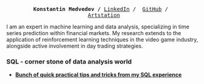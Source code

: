 <p><pre align="center">
<strong>Konstantin Medvedev /</strong> <a href=https://www.linkedin.com/in/konstantin-medvedev-937058207/>LinkedIn</a> /  <a href="https://github.com/KonstantinMedvedev1996/">GitHub</a> / 
 <a href="https://www.artstation.com/robinzonvs">Artstation</a></pre></p>

I am an expert in machine learning and data analysis, specializing in time series prediction within financial markets. My research extends to the application of reinforcement learning techniques in the video game industry, alongside active involvement in day trading strategies.<br/>

### SQL - corner stone of data analysis world
- **[Bunch of quick practical tips and tricks from my SQL experience](https://github.com/konstantinmedvedev1996/sql)** 


<!--
### Open access books & journals

- **[ReScience C](https://rescience.github.io/)** A scientific journal dedicated to the publication of computational replications. <img align="right" alt="GitHub Repo stars" src="https://img.shields.io/github/stars/rescience/rescience?style=social"> 
- **[Scientific Visualization: Python & Matplotlib](https://github.com/rougier/scientific-visualization-book)**, an open access book on scientific visualization.  <img align="right" alt="GitHub Repo stars" src="https://img.shields.io/github/stars/rougier/scientific-visualization-book?style=social"> 
- **[Vers une recherche reproductible (French)](https://github.com/rr-france/bookrr)**, an open access book on reproductible research practices. <img align="right" alt="GitHub Repo stars" src="https://img.shields.io/github/stars/rr-france/bookrr?style=social"> 
- **[From Python to Numpy](https://www.labri.fr/perso/nrougier/from-python-to-numpy/)**, an open access book on numerical computing. <img align="right" alt="GitHub Repo stars" src="https://img.shields.io/github/stars/rougier/from-python-to-numpy?style=social"> 
- **[Python & OpenGL for Scientific Visualization](https://www.labri.fr/perso/nrougier/python-opengl/)**, an open access book on modern GL using Python. <img align="right" alt="GitHub Repo stars" src="https://img.shields.io/github/stars/rougier/python-opengl?style=social"> 
>

<!--
**KonstantinMedvedev1996/KonstantinMedvedev1996** is a ✨ _special_ ✨ repository because its `README.md` (this file) appears on your GitHub profile.

Here are some ideas to get you started:

- 🔭 I’m currently working on ...
- 🌱 I’m currently learning ...
- 👯 I’m looking to collaborate on ...
- 🤔 I’m looking for help with ...
- 💬 Ask me about ...
- 📫 How to reach me: ...
- 😄 Pronouns: ...
- ⚡ Fun fact: ...


<p><pre align="center">
<strong>Nicolas P. Rougier /</strong> <a href="https://www.labri.fr/perso/nrougier">Homepage</a> / <a href="https://toot.aquilenet.fr/@rougier">Mastodon</a> / <a href="https://www.reddit.com/user/Nicolas-Rougier/submitted/?sort=top">Reddit</a> / <a href="https://github.com/rougier">GitHub</a> / <a href="https://gist.github.com/rougier">Gist</a> / <a href="https://stackoverflow.com/users/3348261/nicolas-rougier">Stack Overflow</a> / <a href="https://www.slideshare.net/NicolasRougier1">Slideshare</a> / <a href="https://www.shadertoy.com/user/rougier">Shadertoy</a></pre></p>

<img src="metrics-base.svg" align="right" width="40.5%"></img>

I’m a researcher and team leader at the Institute of Neurodegenerative Diseases (Bordeaux, France). I’m investigating decision making, learning and cognition using computational models of the brain. Beside neuroscience, I’m also interested in open and reproducible science, scientific visualization, and computer graphics. And when I've time, I hack GNU Emacs.<br/>

Consider **[supporting my work](https://github.com/sponsors/rougier)**. Thank you!</b><br/>
<a href="https://github.com/sponsors/rougier/sponsorships?sponsor=rougier&tier_id=11113&preview=false"><img src="https://img.shields.io/badge/1%24%2FMo-black?style=flat-square&label=Sponsor&labelColor=green"></a>
<a href="https://github.com/sponsors/rougier/sponsorships?sponsor=rougier&tier_id=6981&preview=false"><img src="https://img.shields.io/badge/5%24%2FMo-black?style=flat-square&label=Sponsor&labelColor=yellow"></a>
<a href="https://github.com/sponsors/rougier/sponsorships?sponsor=rougier&tier_id=11147&preview=false"><img src="https://img.shields.io/badge/10%24%2FMo-black?style=flat-square&label=Sponsor&labelColor=orange"></a>
<a href="https://github.com/sponsors/rougier/sponsorships?sponsor=rougier&tier_id=108712&preview=false"><img src="https://img.shields.io/badge/25%24%2FMo-black?style=flat-square&label=Sponsor&labelColor=red"></a>

<br/><br/><br/><br/>


### Open access books & journals

- **[ReScience C](https://rescience.github.io/)** A scientific journal dedicated to the publication of computational replications. <img align="right" alt="GitHub Repo stars" src="https://img.shields.io/github/stars/rescience/rescience?style=social"> 
- **[Scientific Visualization: Python & Matplotlib](https://github.com/rougier/scientific-visualization-book)**, an open access book on scientific visualization.  <img align="right" alt="GitHub Repo stars" src="https://img.shields.io/github/stars/rougier/scientific-visualization-book?style=social"> 
- **[Vers une recherche reproductible (French)](https://github.com/rr-france/bookrr)**, an open access book on reproductible research practices. <img align="right" alt="GitHub Repo stars" src="https://img.shields.io/github/stars/rr-france/bookrr?style=social"> 
- **[From Python to Numpy](https://www.labri.fr/perso/nrougier/from-python-to-numpy/)**, an open access book on numerical computing. <img align="right" alt="GitHub Repo stars" src="https://img.shields.io/github/stars/rougier/from-python-to-numpy?style=social"> 
- **[Python & OpenGL for Scientific Visualization](https://www.labri.fr/perso/nrougier/python-opengl/)**, an open access book on modern GL using Python. <img align="right" alt="GitHub Repo stars" src="https://img.shields.io/github/stars/rougier/python-opengl?style=social"> 


### Courses & tutorials
- **[100 Numpy Exercises](https://github.com/rougier/numpy-100)** is a collection of 100 numpy exercises, from easy to hard. <img align="right" alt="GitHub Repo stars" src="https://img.shields.io/github/stars/rougier/numpy-100?style=social">
- **[Computational Neuroscience course](https://github.com/rougier/CNCC-2020)** A gentle introduction to computational neuroscience in Python. <img align="right" alt="GitHub Repo stars" src="https://img.shields.io/github/stars/rougier/CNCC-2020?style=social">
- **[C++ Crash course](https://github.com/rougier/CPP-Crash-Course)** is an introduction to C++ for C programmers. <img align="right" alt="GitHub Repo stars" src="https://img.shields.io/github/stars/rougier/CPP-Crash-Course?style=social">
- **[Matplotlib cheatsheets](https://github.com/matplotlib/cheatsheets)** are the official cheasheets (+ 2 handouts) that I designed. <img align="right" alt="GitHub Repo stars" src="https://img.shields.io/github/stars/matplotlib/cheatsheets?style=social">
- **[Git & GitHub course](https://github.com/rougier/URFIST-git-course)** A gentle introduction to git and GitHub. <img align="right" alt="GitHub Repo stars" src="https://img.shields.io/github/stars/rougier/URFIST-git-course?style=social">
- **[Matplotlib tutorial](https://github.com/rougier/matplotlib-tutorial)** A gentle tutorial on Matplotlib, the all-mighty visualization library. <img align="right" alt="GitHub Repo stars" src="https://img.shields.io/github/stars/rougier/matplotlib-tutorial?style=social">
- **[Numpy tutorial](https://github.com/rougier/numpy-tutorial)** An introduction to Numpy for beginners. <img align="right" alt="GitHub Repo stars" src="https://img.shields.io/github/stars/rougier/numpy-tutorial?style=social">


### Development
- **[Machine learning recipes](https://github.com/rougier/ML-Recipes)** Self-contained machine learning Python recipes. <img align="right" alt="GitHub Repo stars" src="https://img.shields.io/github/stars/rougier/ML-recipes?style=social">
- **[Glumpy](https://glumpy.github.io/)** is a python library for scientific visualization that is both fast, scalable and beautiful. <img align="right" alt="GitHub Repo stars" src="https://img.shields.io/github/stars/glumpy/glumpy?style=social">
- **[VisPy](https://github.com/vispy/vispy)** is a high-performance interactive 2D/3D data visualization library. <img align="right" alt="GitHub Repo stars" src="https://img.shields.io/github/stars/vispy/vispy?style=social">
- **[Matplotlib 3D](https://github.com/rougier/matplotlib-3d)**  provides a better and more versatile 3d axis for Matplotlib. <img align="right" alt="GitHub Repo stars" src="https://img.shields.io/github/stars/rougier/matplotlib-3d?style=social"> 
- **[Tiny 3D Renderer](https://github.com/rougier/tiny-renderer)** A soft 3D renderer in 100 lines of Python (only dependency is numpy). <img align="right" alt="GitHub Repo stars" src="https://img.shields.io/github/stars/rougier/tiny-renderer?style=social"> 
- **[Freetype Python](https://github.com/rougier/freetype-py)** provides bindings for the FreeType library (only the high-level API is bound). <img align="right" alt="GitHub Repo stars" src="https://img.shields.io/github/stars/rougier/freetype-py?style=social"> 
- **[Freetype GL](https://github.com/rougier/freetype-gl)** to display Unicode text in OpenGL using a single texture and a single vertex buffer. <img align="right" alt="GitHub Repo stars" src="https://img.shields.io/github/stars/rougier/freetype-gl?style=social"> 

### Baby GNU & Tux
<img src="https://raw.githubusercontent.com/rougier/baby-gnu-tux/master/baby-gnu-tux.jpg" width="25%"><img src="https://raw.githubusercontent.com/rougier/baby-gnu-tux/master/baby-gnu.png" width="12%"><img src="https://raw.githubusercontent.com/rougier/baby-gnu-tux/master/baby-tux.png" width="12%">

- **[Baby GNU & Tux](https://github.com/rougier/baby-gnu-tux)**  Original artwork

### Emacs hacking

<img src="https://raw.githubusercontent.com/rougier/rougier/master/img/nano-emacs-dark.png" width="20%"><img src="https://raw.githubusercontent.com/rougier/rougier/master/img/nano-emacs-light.png" width="20%"><img src="https://raw.githubusercontent.com/rougier/rougier/master/img/screenshot-0.png" width="20%"/><img src="https://raw.githubusercontent.com/rougier/rougier/master/img/screenshot-6.png" width="20%"/><img src="https://raw.githubusercontent.com/rougier/rougier/master/img/screenshot-9.png" width="20%"/>

- **[Emacs / N Λ N O](https://github.com/rougier/nano-emacs)** A nice and consistent look and feel for GNU Emacs, the true editor. <img align="right" alt="GitHub Repo stars" src="https://img.shields.io/github/stars/rougier/nano-emacs?style=social">
- **[Emacs Notebook](https://github.com/rougier/notebook-mode)** GNU Emacs computational notebook using the powerful orgmode. <img align="right" alt="GitHub Repo stars" src="https://img.shields.io/github/stars/rougier/notebook-mode?style=social"> 
- **[My literate Emacs configuration](https://github.com/rougier/dotemacs)** This is my current Emacs configuration using org-mode. <img align="right" alt="GitHub Repo stars" src="https://img.shields.io/github/stars/rougier/dotemacs?style=social">
- **[Literate & annotated bibliography](https://github.com/rougier/org-bib-mode)** using org-mode, bibtex with drag and drop support. <img align="right" alt="GitHub Repo stars" src="https://img.shields.io/github/stars/rougier/org-bib-mode?style=social">
- **[Elegant Emacs](https://github.com/rougier/elegant-emacs)** A very minimal but elegant emacs (I think). <img align="right" alt="GitHub Repo stars" src="https://img.shields.io/github/stars/rougier/elegant-emacs?style=social"> 
- **[SVG lib](https://github.com/rougier/svg-lib)** A library to create and display SVG tags, progress bars and icons. <img align="right" alt="GitHub Repo stars" src="https://img.shields.io/github/stars/rougier/svg-lib?style=social">
- **[SVG tag mode](https://github.com/rougier/svg-tag-mode)**  An Emacs minor mode to replace keywords or (regex) with SVG rounded box labels. <img align="right" alt="GitHub Repo stars" src="https://img.shields.io/github/stars/rougier/svg-tag-mode?style=social">
- **[Mu4e dashboard](https://github.com/rougier/mu4e-dashboard)** allows to organise mu4e queries into a dashboard by writing a regular org file. <img align="right" alt="GitHub Repo stars" src="https://img.shields.io/github/stars/rougier/mu4e-dashboard?style=social">
- **[Mu4e thread folding](https://github.com/rougier/mu4e-thread-folding)** is a small library that enable threads folding in mu4e using overlays. <img align="right" alt="GitHub Repo stars" src="https://img.shields.io/github/stars/rougier/mu4e-thread-folding?style=social">
- **[Org agenda](https://github.com/rougier/agenda)** gives an interactive view (whole year) of your agenda in the console. <img align="right" alt="GitHub Repo stars" src="https://img.shields.io/github/stars/rougier/agenda?style=social">
- **[Get Things Done](https://github.com/rougier/emacs-gtd)** using org mode. <img align="right" alt="GitHub Repo stars" src="https://img.shields.io/github/stars/rougier/emacs-gtd?style=social">


### Art... or Science

<img src="https://raw.githubusercontent.com/rougier/recursive-voronoi/master/recursive-voronoi.png" width="150px"> <img src="https://raw.githubusercontent.com/rougier/windmap/master/windmap.gif" width="150px"> <img src="https://raw.githubusercontent.com/rougier/alien-life/master/alien-life.gif" width="150px"> <img src="https://raw.githubusercontent.com/rougier/pendulum/master/pendulum.gif" width="150px"> <img src="https://raw.githubusercontent.com/rougier/unknown-pleasures/master/unknown-pleasures.gif" width="150px">


- **[Recursive Voronoi](https://github.com/rougier/recursive-voronoi)** Recursive voronoi using shapely, matplotlib and scipy. 
- **[Pendulum](https://github.com/rougier/pendulum)** Animated double pendulum using matplotlib.
- **[Wind map](https://github.com/rougier/windmap)** Animated streamlines using matplotlib.
- **[Alien life](https://github.com/rougier/alien-life)** A remake (using matplotlib) of the beaufitul animation by Necessary Disorder.
- **[Anatomy of a figure](https://github.com/rougier/figure-anatomy)** shows and names the main elements of a matplotlib figure.
- **[Calendar heatmap](https://github.com/rougier/calendar-heatmap)** Display your yearly GitHub activity using matplotlib.
- **[Less is More](https://github.com/rougier/less-is-more)** A remake of the animation by Darkhorse Analytics (using matplotlib, what else?).
- **[Baby GNU & baby Tux](https://github.com/rougier/baby-gnu-tux)**. Original vector and 3D models of baby GNU and baby. 3D printer ready.
- **[Open Heroes](https://github.com/rougier/open-heroes)**. Some people that facilitate science, one way or the other.

### Posters

<img src="https://raw.githubusercontent.com/rougier/scientific-posters/master/thumbnails/2015-Euroscipy.png" width="19%"><img src="https://raw.githubusercontent.com/rougier/scientific-posters/master/thumbnails/2015-SBDM.png" width="19%"><img src="https://raw.githubusercontent.com/rougier/scientific-posters/master/thumbnails/2023-iBAGS.png" width="19%"/>
<img src="https://raw.githubusercontent.com/rougier/conference-posters/master/thumbnails/2020-TYRC.png" width="19%"/><img src="https://raw.githubusercontent.com/rougier/conference-posters/master/thumbnails/2022-Hypermondes.png" width="19%"/>

- **[Scientific posters](https://github.com/rougier/scientific-posters)** Scienfitic posters sources (using Pages or ComicLife)
- **[Conference posters](https://github.com/rougier/conference-posters)** Conference posters sources (using Pages)

### Science

- <a href="https://doi.org/10.1016/j.knosys.2021.107657"><img src="https://img.shields.io/badge/DOI-10.7554%2FeLife.87356.1-cfd8dc?labelColor=black&style=flat-square" align="right"/></a>**[A dynamical computational model of theta generation in hippocampal circuits (2023)](https://github.com/rougier/memstim-hh)**
-  <a href="https://doi.org/10.1016/j.knosys.2021.107657"><img src="https://img.shields.io/badge/DOI-10.1016%2Fj.knosys.2021.107657-cfd8dc?labelColor=black&style=flat-square" align="right"/></a>**Knowledge extraction from the learning of sequences in a LSTM architecture (2022)**
- <a href="https://doi.org/10.1016/j.neubiorev.2021.10.033"><img src="https://img.shields.io/badge/DOI-10.1016%2Fj.neubiorev.2021.10.033-cfd8dc?labelColor=black&style=flat-square" align="right"/></a>**[Computational benefits of structural plasticity, illustrated in songbirds (2022)](https://github.com/rougier/Review-momentum-illustration)** 
- <a href="https://doi.org/10.1098/rstb.2019.0668"><img src="https://img.shields.io/badge/DOI-10.1098%2Frstb.2019.0668-cfd8dc?labelColor=black&style=flat-square" align="right"/></a> **[The adaptive value of probability distortion and risk-seeking (2021)](https://github.com/aureliennioche/EvoProspect)**
- <a href="https://arxiv.org/abs/2011.09534"><img src="https://img.shields.io/badge/arXiv-2011.09534-cfd8dc?labelColor=black&style=flat-square" align="right"/></a> **[Randomized self organizing map (2020)](https://github.com/rougier/VSOM)**
- <a href="https://doi.org/10.1186/s13408-020-00097-6"><img src="https://img.shields.io/badge/DOI-10.1186%2Fs13408--020--00097--6-cfd8dc?labelColor=black&style=flat-square" align="right"/></a> **[Stability analysis of a neural field self-organizing map (2020)](https://github.com/rougier/som_stability)**
- <a href="https://doi.org/10.1162/neco_a_01249"><img src="https://img.shields.io/badge/DOI-10.1162%2Fneco__a__01249-cfd8dc?labelColor=black&style=flat-square" align="right"/></a> **[A Robust Model of Gated Working Memory (2020)](https://github.com/rougier/ESN-WM)**
- <a href="https://doi.org/10.5281/zenodo.3886628"><img src="https://img.shields.io/badge/DOI-10.5281%2Fzenodo.3886628-cfd8dc?labelColor=black&style=flat-square" align="right"/></a> **[Ten Years Reproducibility Challenge (2020)](https://github.com/rougier/TYRC-apple)**
- <a href="https://doi.org/10.3389/fninf.2018.00012"><img src="https://img.shields.io/badge/DOI-10.3389%2Ffninf.2018.00012-cfd8dc?labelColor=black&style=flat-square" align="right"/></a> **[A density driven method for the placement of biological cells (2018)](https://github.com/rougier/density-driven)**
- <a href="https://doi.org/10.1523/eneuro.0339-17.2018"><img src="https://img.shields.io/badge/DOI-10.1523%2Feneuro.0339--17.2018%20-cfd8dc?labelColor=black&style=flat-square" align="right"/></a> **[A computational model of dual competition (2018)](https://github.com/rougier/one-critic-two-actors)**
- <a href="https://doi.org/10.3389/fninf.2017.00069"><img src="https://img.shields.io/badge/DOI-0.3389%2Ffninf.2017.00069-cfd8dc?labelColor=black&style=flat-square" align="right"/></a> **[Re-run, Repeat, Reproduce, Reuse, Replicate (2017)](https://github.com/rougier/random-walk)**
- <a href="https://doi.org/10.1007/s00422-015-0660-8"><img src="https://img.shields.io/badge/DOI-10.1007%2Fs00422--015--0660--8-cfd8dc?labelColor=black&style=flat-square" align="right"/></a> **[A parsimonious computational model of the superior colliculus (2015)](https://github.com/rougier/Superior-Colliculus)**
- <a href="https://doi.org/10.1371/journal.pcbi.1003833"><img src="https://img.shields.io/badge/DOI-10.1371%2Fjournal.pcbi.1003833-cfd8dc?labelColor=black&style=flat-square" align="right"/></a> **[Ten simple rules for better figures (2014)](https://github.com/rougier/ten-rules)**
- <a href="http://jcgt.org/published/0003/04/01/"><img src="https://img.shields.io/badge/JCGT-0003%2F04%2F01%2F-cfd8dc?labelColor=black&style=flat-square" align="right"></a>**[Antialiased 2D Grid, Marker, and Arrow Shaders (2014)](https://github.com/rougier/JCGT-2014b)**  
- <a href="http://jcgt.org/published/0002/02/08/"><img src="https://img.shields.io/badge/JCGT-0002%2F02%2F08%2F-cfd8dc?labelColor=black&style=flat-square" align="right"></a>**[Shader-Based Antialiased, Dashed, Stroked Polylines (2014)](https://github.com/rougier/JCGT-2014a)**  
- <a href="http://jcgt.org/published/0002/01/04/"><img src="https://img.shields.io/badge/JCGT-0002%2F01%2F04%2F-cfd8dc?labelColor=black&style=flat-square" align="right"></a>**[Higher Quality 2D Text Rendering (2013)](https://github.com/rougier/JCGT-2013)**  
- <a href="https://doi.org/10.3109/0954898X.2012.721573"><img src="https://img.shields.io/badge/DOI-10.3109%2F0954898X.2012.721573-cfd8dc?labelColor=black&style=flat-square" align="right"/></a> **[Distributed numerical and adaptive modelling framework (2012)](https://github.com/rougier/dana)**
- <a href="https://doi.org/10.1016/j.neucom.2010.06.034"><img src="https://img.shields.io/badge/DOI-10.1016%2Fj.neucom.2010.06.034-cfd8dc?labelColor=black&style=flat-square" align="right"/></a> **[Dynamic self-organising map (2011)](https://github.com/rougier/dynamic-som)**
- <a href="https://doi.org/10.1103/physreve.82.055701"><img src="https://img.shields.io/badge/DOI-10.1103%2Fphysreve.82.055701-cfd8dc?labelColor=black&style=flat-square" align="right"/></a> **[Activity spread and breathers in two-dimensional neural fields (2010)](https://github.com/rougier/delayed-neural-field)**




-->

